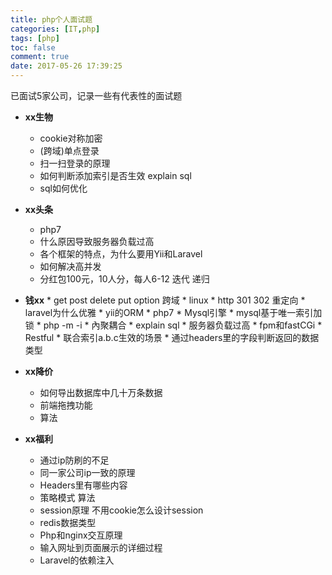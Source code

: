 ```yaml
---
title: php个人面试题
categories: [IT,php]
tags: [php]
toc: false
comment: true
date: 2017-05-26 17:39:25
---
```



已面试5家公司，记录一些有代表性的面试题



<!--more-->

- **xx生物**
	- cookie对称加密
	- (跨域)单点登录
	- 扫一扫登录的原理
	- 如何判断添加索引是否生效
	explain sql
	- sql如何优化
	
- **xx头条**
	- php7
	- 什么原因导致服务器负载过高
	- 各个框架的特点，为什么要用Yii和Laravel
	- 如何解决高并发
	- 分红包100元，10人分，每人6-12
        迭代 递归

* **钱xx**
       * get post delete put option 跨域
       * linux
       * http 301 302 重定向
       * laravel为什么优雅
       * yii的ORM
       * php7
       * Mysql引擎
       * mysql基于唯一索引加锁
       * php -m -i
       * 內聚耦合
       * explain sql
       * 服务器负载过高
       * fpm和fastCGi
       * Restful
       * 联合索引a.b.c生效的场景
       * 通过headers里的字段判断返回的数据类型

- **xx降价**
	- 如何导出数据库中几十万条数据
	- 前端拖拽功能
	- 算法

- **xx福利**
	- 通过ip防刷的不足
	- 同一家公司ip一致的原理
	- Headers里有哪些内容
	- 策略模式  算法
	- session原理
	不用cookie怎么设计session
	* redis数据类型
	* Php和nginx交互原理
	* 输入网址到页面展示的详细过程
	* Laravel的依赖注入